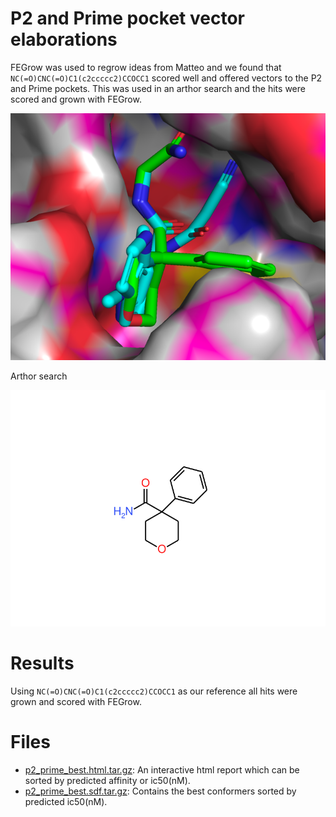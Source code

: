 # P2 and Prime pocket vector elaborations

FEGrow was used to regrow ideas from Matteo and we found that `NC(=O)CNC(=O)C1(c2ccccc2)CCOCC1` scored well and 
offered vectors to the P2 and Prime pockets. This was used in an arthor search and the hits were scored and grown
with FEGrow.

![insparation.png](insparation.png)

Arthor search

![arthor.svg](arthor.svg)

# Results

Using `NC(=O)CNC(=O)C1(c2ccccc2)CCOCC1` as our reference all hits were grown and scored with FEGrow. 

# Files

- [p2_prime_best.html.tar.gz](results/p2_prime_best.html.tar.gz): An interactive html report which can be sorted by predicted affinity or ic50(nM).
- [p2_prime_best.sdf.tar.gz](results/p2_prime_best.sdf.tar.gz): Contains the best conformers sorted 
by predicted ic50(nM).